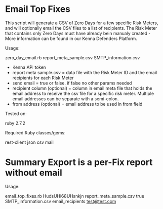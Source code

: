 # Email Top Fixes

This script will generate a CSV of Zero Days for a few specific Risk Meters, and will optionally email the CSV files to a list of recipients.
The Risk Meter that contains only Zero Days must have already bein manualy created - More information can be found in our Kenna Defenders Platform. 

Usage:

zero_day_email.rb <KennaAPItoken> report\_meta\_sample.csv <true or false> SMTP\_information.csv <recipients column name from the report_meta_sample.csv> <from address>

- Kenna API token
- report meta sample.csv = data file with the Risk Meter ID and the email recipients for each Risk Meter
- send email = true or false. if false no other params needed
- recipient column (optional) = column in email meta file that holds the email address to receive the csv file for a specific risk meter. Multiple email addresses can be separate with a semi-colon. 
- from address (optional) = email address to be used in from field

Tested on:

ruby 2.7.2

Required Ruby classes/gems:

rest-client
json
csv
mail

# Summary Export is a per-Fix report without email

Usage:

email\_top\_fixes.rb HudsUHi68UHsnkjn report\_meta\_sample.csv true SMTP\_information.csv email_recipients test@test.com
